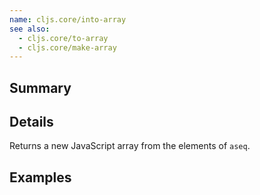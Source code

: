 ```yaml
---
name: cljs.core/into-array
see also:
  - cljs.core/to-array
  - cljs.core/make-array
---
```


## Summary

## Details

Returns a new JavaScript array from the elements of `aseq`.

## Examples
